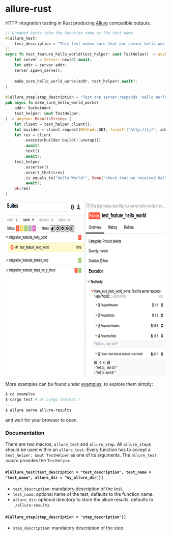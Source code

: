 # allure-rust

HTTP integration testing in Rust producing [Allure](https://docs.qameta.io/allure/) compatible outputs.

```rust
// Unnamed tests take the function name as the test name
#[allure_test(
    test_description = "This test makes sure that our server hello worlds in proper manner."
)]
async fn test_feature_hello_world(test_helper: &mut TestHelper) -> anyhow::Result<()> {
    let server = Server::new(0).await;
    let addr = server.addr;
    server.spawn_serve();

    make_sure_hello_world_works(addr, test_helper).await?;
}

#[allure_step(step_description = "Test the server responds 'Hello World!'.")]
pub async fn make_sure_hello_world_works(
    addr: SocketAddr,
    test_helper: &mut TestHelper,
) -> anyhow::Result<String> {
    let client = test_helper.client();
    let builder = client.request(Method::GET, format!("http://{}/", addr));
    let res = client
        .execute(builder.build().unwrap())
        .await?
        .text()
        .await?;
    test_helper
        .asserter()
        .assert_that(&res)
        .is_equals_to("Hello World!", Some("check that we received Hello World!"))
        .await?;
    Ok(res)
}
```

<p>
<img alt="example_image.png" height="550" src="example_image.png" width="855"/>
</p>

More examples can be found under [examples](./examples), to explore them simply:

```bash
$ cd examples
$ cargo test # or cargo nextest r
...
$ allure serve allure-results
```

and wait for your browser to open.

### Documentation

There are two macros, `allure_test` and `allure_step`. All `allure_step`s should be used within an `allure_test`. Every
function has to accept a `test_helper: &mut TestHelper` as one of its arguments. The `allure_test` macro provides
the `TestHelper`.

#### `#[allure_test(test_description = "test_description", test_name = "test_name", allure_dir = "my_allure_dir")]`

- `test_description`: mandatory description of the test.
- `test_name`: optional name of the test, defaults to the function name.
- `allure_dir`: optional directory to store the allure results, defaults to `./allure-results`.

#### `#[allure_step(step_description = "step_description")]`

- `step_description`: mandatory description of the step.